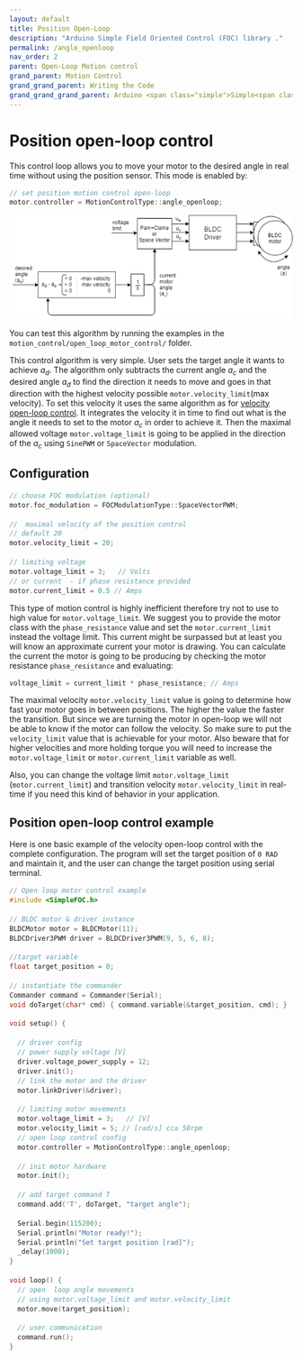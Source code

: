 ```yaml
---
layout: default
title: Position Open-Loop
description: "Arduino Simple Field Oriented Control (FOC) library ."
permalink: /angle_openloop
nav_order: 2
parent: Open-Loop Motion control
grand_parent: Motion Control
grand_grand_parent: Writing the Code
grand_grand_grand_parent: Arduino <span class="simple">Simple<span class="foc">FOC</span>library</span>
---
```


# Position open-loop control 
This control loop allows you to move your motor to the desired angle in real time without using the position sensor. This mode is enabled by:
```cpp
// set position motion control open-loop
motor.controller = MotionControlType::angle_openloop;
```
<img src="extras/Images/open_loop_angle.png">

You can test this algorithm by running the examples in the `motion_control/open_loop_motor_control/` folder.

This control algorithm is very simple. User sets the target angle it wants to achieve <i>a<sub>d</sub></i>. The algorithm only subtracts the current angle <i>a<sub>c</sub></i> and the desired angle <i>a<sub>d</sub></i> to find the direction it needs to move and goes in that direction with the highest velocity possible `motor.velocity_limit`(max velocity). To set this velocity it uses the same algorithm as for [velocity open-loop control](velocity_openloop). It integrates the velocity it in time to find out what is the angle it needs to set to the motor <i>a<sub>c</sub></i> in order to achieve it. Then the maximal allowed voltage `motor.voltage_limit` is going to be applied in the direction of the <i>a<sub>c</sub></i> using `SinePWM` or `SpaceVector` modulation.

## Configuration
``` cpp
// choose FOC modulation (optional)
motor.foc_modulation = FOCModulationType::SpaceVectorPWM;

//  maximal velocity of the position control
// default 20
motor.velocity_limit = 20;

// limiting voltage 
motor.voltage_limit = 3;   // Volts
// or current  - if phase resistance provided
motor.current_limit = 0.5 // Amps
```

This type of motion control is highly inefficient therefore try not to use to high value for `motor.voltage_limit`. We suggest you to provide the motor class with the `phase_resistance` value and set the `motor.current_limit` instead the voltage limit. This current might be surpassed but at least you will know an approximate current your motor is drawing. You can calculate the current the motor is going to be producing by checking the motor resistance `phase_resistance` and evaluating:
```cpp
voltage_limit = current_limit * phase_resistance; // Amps
```

The maximal velocity `motor.velocity_limit` value is going to determine how fast your motor goes in between positions. The higher the value the faster the transition. But since we are turning the motor in open-loop we will not be able to know if the motor can follow the velocity. So make sure to put the `velocity_limit` value that is achievable for your motor. Also beware that for higher velocities and more holding torque you will need to increase the `motor.voltage_limit` or `motor.current_limit` variable as well.

Also, you can change the voltage limit `motor.voltage_limit` (`motor.current_limit`) and transition velocity `motor.velocity_limit` in real-time if you need this kind of behavior in your application.
## Position open-loop control example
Here is one basic example of the velocity open-loop control with the complete configuration. The program will set the target position of `0 RAD` and maintain it, and the user can change the target position using serial terminal.
```cpp
// Open loop motor control example
#include <SimpleFOC.h>

// BLDC motor & driver instance
BLDCMotor motor = BLDCMotor(11);
BLDCDriver3PWM driver = BLDCDriver3PWM(9, 5, 6, 8);

//target variable
float target_position = 0;

// instantiate the commander
Commander command = Commander(Serial);
void doTarget(char* cmd) { command.variable(&target_position, cmd); }

void setup() {

  // driver config
  // power supply voltage [V]
  driver.voltage_power_supply = 12;
  driver.init();
  // link the motor and the driver
  motor.linkDriver(&driver);

  // limiting motor movements
  motor.voltage_limit = 3;   // [V]
  motor.velocity_limit = 5; // [rad/s] cca 50rpm
  // open loop control config
  motor.controller = MotionControlType::angle_openloop;

  // init motor hardware
  motor.init();

  // add target command T
  command.add('T', doTarget, "target angle");

  Serial.begin(115200);
  Serial.println("Motor ready!");
  Serial.println("Set target position [rad]");
  _delay(1000);
}

void loop() {
  // open  loop angle movements
  // using motor.voltage_limit and motor.velocity_limit
  motor.move(target_position);
  
  // user communication
  command.run();
}
```
